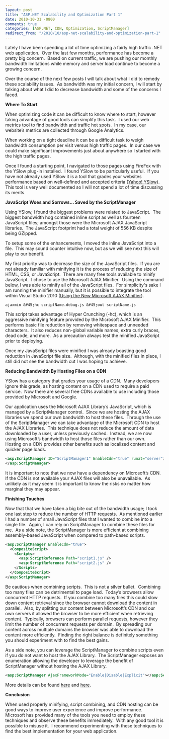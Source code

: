 ```yaml
---
layout: post
title: "ASP.NET Scalability and Optimization Part 1"
date: 2010-10-31 -0800
comments: true
categories: [ASP.NET, CDN, Optimization, ScriptManager]
redirect_from: "/2010/10/asp-net-scalability-and-optimization-part-1"
---
```


Lately I have been spending a lot of time optimizing a fairly high traffic .NET web application.  Over the last few months, performance has become a pretty big concern.  Based on current traffic, we are pushing our monthly bandwidth limitations while memory and server load continue to become a growing concern.

Over the course of the next few posts I will talk about what I did to remedy these scalability issues.  As bandwidth was my initial concern, I will start by talking about what I did to decrease bandwidth and some of the concerns I faced.

<strong>Where To Start</strong>

When optimizing code it can be difficult to know where to start, however taking advantage of good tools can simplify this task.  I used our web metrics tool to find bandwidth and traffic hot spots.  In my case, our website’s metrics are collected through Google Analytics.

When working on a tight deadline it can be a difficult task to weigh bandwidth consumption per visit versus high traffic pages.  In our case we could make significant improvements just about anywhere so I started with the high traffic pages.

Once I found a starting point, I navigated to those pages using FireFox with the YSlow plug-in installed.  I found YSlow to be particularly useful.  If you have not already used YSlow it is a tool that grades your websites performance based on well-defined and accepted criteria (<a href="http://developer.yahoo.com/yslow/">Yahoo! YSlow</a>).  This tool is very well documented so I will not spend a lot of time discussing its merits.

<strong>JavaScript Woes and Sorrows… Saved by the ScriptManager</strong>

Using YSlow, I found the biggest problems were related to JavaScript.  The biggest bandwidth hog contained inline script as well as fourteen JavaScript files; amongst those were the Microsoft AJAX JavaScript libraries.  The JavaScript footprint had a total weight of 556 KB despite being GZipped.

To setup some of the enhancements, I moved the inline JavaScript into a file.  This may sound counter intuitive now, but as we will see next this will play to our benefit.

My first priority was to decrease the size of the JavaScript files.  If you are not already familiar with minifying it is the process of reducing the size of HTML, CSS, or JavaScript.  There are many free tools available to minify JavaScript.  I chose to use the Microsoft AJAX Minifier.  Using the command below, I was able to minify all of the JavaScript files.  For simplicity's sake I am running the minifier manually, but it is possible to integrate the tool within Visual Studio 2010 (<a href="http://stephenwalther.com/blog/archive/2009/10/16/using-the-new-microsoft-ajax-minifier.aspx">Using the New Microsoft AJAX Minifier</a>).

```
ajaxmin &#45;hc scriptName.debug.js &#45;out scriptName.js
```

This script takes advantage of Hyper Crunching (-hc), which is an aggressive minifying feature provided by the Microsoft AJAX Minifier.  This performs basic file reduction by removing whitespace and unneeded characters.  It also reduces non-global variable names, extra curly braces, dead code, and more.  As a precaution always test the minified JavaScript prior to deploying.

Once my JavaScript files were minified I was already boasting good reduction in JavaScript file size.  Although, with the minified files in place, I still did not see the bandwidth cut I was hoping to achieve.

<strong>Reducing Bandwidth By Hosting Files on a CDN</strong>

YSlow has a category that grades your usage of a CDN.  Many developers ignore this grade, as hosting content on a CDN used to require a paid service.  Now there are several free CDNs available to use including those provided by Microsoft and Google.

Our application uses the Microsoft AJAX Library’s JavaScript, which is managed by a ScriptManager control.  Since we are hosting the AJAX libraries we spend our own bandwidth to host these files.  Through the use of the ScriptManager we can take advantage of the Microsoft CDN to host the AJAX Libraries.  This technique does not reduce the amount of data downloaded by a user, unless previously cached.  Instead, we are now using Microsoft’s bandwidth to host those files rather than our own.   Hosting on a CDN provides other benefits such as localized content and quicker page loads.

```xml
<asp:ScriptManager ID="ScriptManager1" EnableCdn="true" runat="server">
</asp:ScriptManager>
```
It is important to note that we now have a dependency on Microsoft’s CDN.  If the CDN is not available your AJAX files will also be unavailable.  As unlikely as it may seem it is important to know the risks no matter how marginal they may appear.

<strong>Finishing Touches</strong>

Now that that we have taken a big bite out of the bandwidth usage; I took one last step to reduce the number of HTTP requests.  As mentioned earlier I had a number of small JavaScript files that I wanted to combine into a single file.  Again, I can rely on ScriptManager to combine these files for me.  As a side note, the ScriptManager is more efficient at combining assembly-based JavaScript when compared to path-based scripts.

```xml
<asp:ScriptManager EnableCdn="true">
  <CompositeScript>
    <Scripts>
      <asp:ScriptReference Path="script1.js" />
      <asp:ScriptReference Path="script2.js" />
    </Scripts>
  </CompositeScript>
</asp:ScriptManager>
```

Be cautious when combining scripts.  This is not a silver bullet.  Combining too many files can be detrimental to page load.  Today’s browsers allow concurrent HTTP requests.  If you combine too many files this could slow down content retrieval since the browser cannot download the content in parallel.  Also, by splitting our content between Microsoft’s CDN and our own servers it allowed the browser to be more efficient when retrieving content.  Typically, browsers can perform parallel requests, however they limit the number of concurrent requests per domain.  By spreading our content across multiple domains the browser was able to download the content more efficiently.  Finding the right balance is definitely something you should experiment with to find the best gains.

As a side note, you can leverage the ScriptManager to combine scripts even if you do not want to host the AJAX Library.  The ScriptManager exposes an enumeration allowing the developer to leverage the benefit of ScriptManager without hosting the AJAX Library.

```xml
<asp:ScriptManager AjaxFrameworkMode="Enable|Disable|Explicit"></asp:ScriptManager>
```

More details can be found <a href="http://msdn.microsoft.com/en-us/library/system.web.ui.ajaxframeworkmode.aspx">here</a> and <a href="http://msdn.microsoft.com/en-us/library/system.web.ui.scriptmanager.ajaxframeworkmode.aspx">here</a>.

<strong>Conclusion</strong>

When used properly minifying, script combining, and CDN hosting can be good ways to improve user experience and improve performance.  Microsoft has provided many of the tools you need to employ these techniques and observe these benefits immediately.  With any good tool it is possible to misuse it.  I recommend experimenting with these techniques to find the best implementation for your web application.
